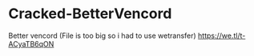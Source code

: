 # Cracked-BetterVencord
Better vencord (File is too big so i had to use wetransfer)
https://we.tl/t-ACyaTB6qON
